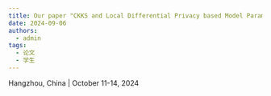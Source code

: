 ```yaml
---
title: Our paper "CKKS and Local Differential Privacy based Model Parameters Encryption for Personalized Federated Learning" is accepted by The 6th International Conference on System Reliability and Safety Engineering. Congratulations to Lijie Hui.
date: 2024-09-06
authors:
  - admin
tags:
  - 论文
  - 学生
---
```

Hangzhou, China | October 11-14, 2024